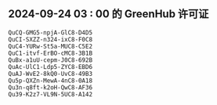 ## 2024-09-24 03 : 00 的 GreenHub 许可证
```
QuCQ-GMG5-npjA-GlC8-D4D5
QuCI-SXZZ-n324-ixC8-F0C8
QuC4-YURw-St5a-MUC8-C5E2
QuC1-itvf-ErBO-cMC8-3B1B
QuBx-a1uU-cepm-J0C8-692B
QuAc-UlC1-Ldp5-ZYC8-EBD6
QuAJ-WvE2-8kQ0-UvC8-49B3
Qu5p-QXZn-MewA-4nC8-0A18
Qu3n-q8ft-k2oH-QwC8-AF36
Qu39-K2z7-VL9N-5UC8-A142
```

